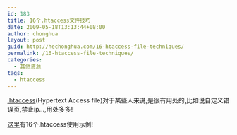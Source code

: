 ```yaml
---
id: 183
title: 16个.htaccess文件技巧
date: 2009-05-18T13:13:44+08:00
author: chonghua
layout: post
guid: http://hechonghua.com/16-htaccess-file-techniques/
permalink: /16-htaccess-file-techniques/
categories:
  - 其他资源
tags:
  - htaccess
---
```

[.htaccess](http://zh.wikipedia.org/wiki/.htaccess)(Hypertext Access file)对于某些人来说,是很有用处的,比如说自定义错误页,禁止ip...,用处多多!

[这里](http://www.thomsonchemmanoor.com/16-useful-htaccess-tricks-and-hacks-for-web-developers.html)有16个.htaccess使用示例!
